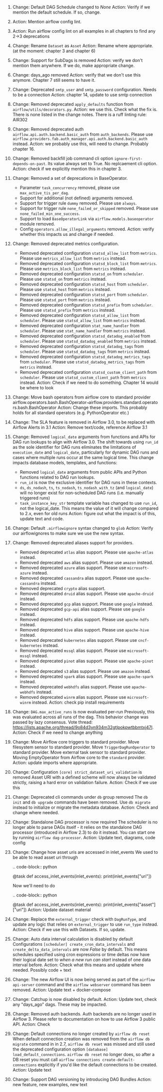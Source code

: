 1. Change: Default DAG Schedule changed to *None*
   Action: Verify if we mention the default schedule. If so, change.
2. Action: Mention airflow config lint.
3. Action: Run airflow config lint on all examples in all chapters to find any 2->3 deprecations
3. Change: Rename ``Dataset`` as ``Asset``
   Action: Rename where appropriate. (at the moment: chapter 3 and chapter 6)
4. Change: Support for SubDags is removed
   Action: verify we don't mention them anywhere. If we do, make appropriate change.
5. Change: days_ago removed
   Action: verify that we don't use this anymore. Chapter 7 still seems to have it.
6. Change: Deprecated `smtp_user` and `smtp_password` configuration. Needs to be a connection
   Action: chapter 14, update to use smtp connection
7. Change: Removed deprecated ``apply_defaults`` function from ``airflow/utils/decorators.py``.
   Action: we use this. Check what the fix is. There is none listed in the change notes. There is a ruff linting rule: AIR302
8. Change: Removed deprecated auth ``airflow.api.auth.backend.basic_auth`` from ``auth_backends``. Please use ``airflow.providers.fab.auth_manager.api.auth.backend.basic_auth`` instead.
   Action: we probably use this, will need to change. Probably chapter 16.
9. Change: Removed backfill job command cli option ``ignore-first-depends-on-past``. Its value always set to True. No replcaement cli option.
   Action: check if we explicitly mention this in chapter 3.
10. Change: Removed a set of deprecations in BaseOperator.
      - Parameter ``task_concurrency`` removed, please use ``max_active_tis_per_dag``.
      - Support for additional (not defined) arguments removed.
      - Support for trigger rule ``dummy`` removed. Please use ``always``.
      - Support for trigger rule ``none_failed_or_skipped`` removed. Please use ``none_failed_min_one_success``.
      - Support to load ``BaseOperatorLink`` via ``airflow.models.baseoperator`` module removed.
      - Config ``operators.allow_illegal_arguments`` removed.
   Action: verify whether this impacts us and change if needed.
11. Change: Removed deprecated metrics configuration.
    * Removed deprecated configuration ``statsd_allow_list`` from ``metrics``. Please use ``metrics_allow_list`` from ``metrics`` instead.
    * Removed deprecated configuration ``statsd_block_list`` from ``metrics``. Please use ``metrics_block_list`` from ``metrics`` instead.
    * Removed deprecated configuration ``statsd_on`` from ``scheduler``. Please use ``statsd_on`` from ``metrics`` instead.
    * Removed deprecated configuration ``statsd_host`` from ``scheduler``. Please use ``statsd_host`` from ``metrics`` instead.
    * Removed deprecated configuration ``statsd_port`` from ``scheduler``. Please use ``statsd_port`` from ``metrics`` instead.
    * Removed deprecated configuration ``statsd_prefix`` from ``scheduler``. Please use ``statsd_prefix`` from ``metrics`` instead.
    * Removed deprecated configuration ``statsd_allow_list`` from ``scheduler``. Please use ``statsd_allow_list`` from ``metrics`` instead.
    * Removed deprecated configuration ``stat_name_handler`` from ``scheduler``. Please use ``stat_name_handler`` from ``metrics`` instead.
    * Removed deprecated configuration ``statsd_datadog_enabled`` from ``scheduler``. Please use ``statsd_datadog_enabled`` from ``metrics`` instead.
    * Removed deprecated configuration ``statsd_datadog_tags`` from ``scheduler``. Please use ``statsd_datadog_tags`` from ``metrics`` instead.
    * Removed deprecated configuration ``statsd_datadog_metrics_tags`` from ``scheduler``. Please use ``statsd_datadog_metrics_tags`` from ``metrics`` instead.
    * Removed deprecated configuration ``statsd_custom_client_path`` from ``scheduler``. Please use ``statsd_custom_client_path`` from ``metrics`` instead.
    Action: Check if we need to do something. Chapter 14 would be where to look
12. Change: Move bash operators from airflow core to standard provider
    airflow.operators.bash.BashOperator`` → ``airflow.providers.standard.operators.bash.BashOperator
    Action: Change these imports. This probably holds for all standard operators (e.g. PythonOperator etc.)
13. Change: The SLA feature is removed in Airflow 3.0, to be replaced with Airflow Alerts in 3.1
    Action: Remove text/code, reference Airflow 3.1
14. Change: Removed ``logical_date`` arguments from functions and APIs for DAG run lookups to align with Airflow 3.0.
    The shift towards using ``run_id`` as the sole identifier for DAG runs eliminates the limitations of ``execution_date`` and ``logical_date``, particularly for dynamic DAG runs and cases where multiple runs occur at the same logical time. This change impacts database models, templates, and functions:

    - Removed ``logical_date`` arguments from public APIs and Python functions related to DAG run lookups.
    - ``run_id`` is now the exclusive identifier for DAG runs in these contexts.
    - ``ds``, ``ds_nodash``, ``ts``, ``ts_nodash``, ``ts_nodash_with_tz`` (and ``logical_date``) will no longer exist for non-scheduled DAG runs (i.e. manually triggered runs)
    - ``task_instance_key_str`` template variable has changed to use ``run_id``, not the logical_date. This means the value of it will change compared to 2.x, even for old runs
    Action: figure out what the impact is of this, update text and code.
15. Change: Default ``.airflowignore`` syntax changed to ``glob``
    Action: Verify our airflowignores to make sure we use the new syntax.
16. Change: Removed deprecated aliases support for providers.
    * Removed deprecated ``atlas`` alias support. Please use ``apache-atlas`` instead.
    * Removed deprecated ``aws`` alias support. Please use ``amazon`` instead.
    * Removed deprecated ``azure`` alias support. Please use ``microsoft-azure`` instead.
    * Removed deprecated ``cassandra`` alias support. Please use ``apache-cassandra`` instead.
    * Removed deprecated ``crypto`` alias support.
    * Removed deprecated ``druid`` alias support. Please use ``apache-druid`` instead.
    * Removed deprecated ``gcp`` alias support. Please use ``google`` instead.
    * Removed deprecated ``gcp-api`` alias support. Please use ``google`` instead.
    * Removed deprecated ``hdfs`` alias support. Please use ``apache-hdfs`` instead.
    * Removed deprecated ``hive`` alias support. Please use ``apache-hive`` instead.
    * Removed deprecated ``kubernetes`` alias support. Please use ``cncf-kubernetes`` instead.
    * Removed deprecated ``mssql`` alias support. Please use ``microsoft-mssql`` instead.
    * Removed deprecated ``pinot`` alias support. Please use ``apache-pinot`` instead.
    * Removed deprecated ``s3`` alias support. Please use ``amazon`` instead.
    * Removed deprecated ``spark`` alias support. Please use ``apache-spark`` instead.
    * Removed deprecated ``webhdfs`` alias support. Please use ``apache-webhdfs`` instead.
    * Removed deprecated ``winrm`` alias support. Please use ``microsoft-winrm`` instead.
    Action: check pip install requirements
17. Change: ``DAG.max_active_runs`` is now evaluated per-run
    Previously, this was evaluated across all runs of the dag. This behavior change was passed by lazy consensus.
    Vote thread: https://lists.apache.org/thread/9o84d3yn934m32gtlpokpwtbbmtxj47l.
    Action: Check if we need to change anything
18. Change: Move Airflow core triggers to standard provider. Move filesystem sensor to standard provider. Move ``TriggerDagRunOperator`` to standard provider. Move external task sensor to standard provider. Moving EmptyOperator from Airflow core to the ``standard`` provider.
    Action: update imports where appropriate.
19. Change: Configuration ``[core] strict_dataset_uri_validation`` is removed
    Asset URI with a defined scheme will now always be validated strictly, raising
    a hard error on validation failure.
    Action: Check if we use this
20. Change: Deprecated cli commands under ``db`` group removed
    The ``db init`` and ``db upgrade`` commands have been removed. Use ``db migrate`` instead to initialize or migrate the metadata database.
    Action: Check and change where needed.
21. Change: Standalone DAG processor is now required
    The scheduler is no longer able to parse DAGs itself - it relies on the standalone DAG processor (introduced in Airflow 2.3) to do it instead. You can start one by running ``airflow dag-processor``.
    Action: Update text, diagrams, code config
22. Change: Change how asset uris are accessed in inlet_events
    We used to be able to read asset uri through

    .. code-block:: python

    @task
    def access_inlet_events(inlet_events):
    print(inlet_events["uri"])

    Now we'll need to do

    .. code-block:: python

    @task
    def access_inlet_events(inlet_events):
    print(inlet_events["asset"]["uri"])
    Action: Update dataset material
23. Change: Replace the ``external_trigger`` check with ``DagRunType``, and update any logic that relies on ``external_trigger`` to use ``run_type`` instead.
    Action: Check if we use this with Datasets. If so, update.
24. Change: Auto data interval calculation is disabled by default
    Configurations ``[scheduler] create_cron_data_intervals`` and ``create_delta_data_intervals`` are now *False*
    by default. This means schedules specified using cron expressions or time deltas now have their logical date
    set to *when a new run can start* instead of one data interval before.
    Action: Check what this means and update where needed. Possibly code + text
25. Change: The new Airflow UI is now being served as part of the ``airflow api-server`` command and the ``airflow webserver`` command has been removed.
    Action: Update text + docker-compose
26. Change: Catchup is now disabled by default.
    Action: Update text, check any "days_ago" dags. These may be impacted.
27. Change: Removed auth backends. Auth backends are no longer used in Airflow 3. Please refer to documentation on how to use Airflow 3 public API.
    Action: Check
28. Change: Default connections no longer created by ``airflow db reset``
    When default connection creation was removed from the ``airflow db migrate`` command in in 2.7,
    ``airflow db reset`` was missed and still used the deprecated configuration option
    ``[database] load_default_connections``. ``airflow db reset`` no longer does, so after a DB reset you must call
    ``airflow connections create-default-connections`` explicitly if you'd like the default connections to be created.
    Action: Update text
29. Change: Support DAG versioning by introducing DAG Bundles
    Action: new feature, new examples, new text
